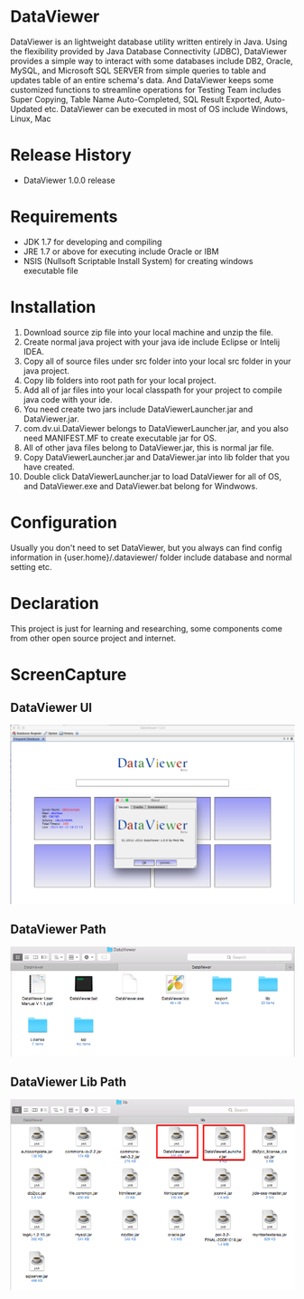 # DataViewer
DataViewer is an lightweight database utility written entirely in Java. Using the flexibility provided by Java Database Connectivity (JDBC), DataViewer provides a simple way to interact with some databases include DB2, Oracle, MySQL, and Microsoft SQL SERVER from simple queries to table and updates table of an entire schema's data. And DataViewer keeps some customized functions to streamline operations for Testing Team includes Super Copying, Table Name Auto-Completed, SQL Result Exported, Auto-Updated etc. DataViewer can be executed in most of OS include Windows, Linux, Mac

# Release History
  - DataViewer 1.0.0 release

# Requirements
  - JDK 1.7 for developing and compiling
  - JRE 1.7 or above for executing include Oracle or IBM
  - NSIS (Nullsoft Scriptable Install System) for creating windows executable file

# Installation
  1. Download source zip file into your local machine and unzip the file.
  2. Create normal java project with your java ide include Eclipse or Intelij IDEA.
  3. Copy all of source files under src folder into your local src folder in your java project.
  4. Copy lib folders into root path for your local project.
  5. Add all of jar files into your local classpath for your project to compile java code with your ide.
  6. You need create two jars include DataViewerLauncher.jar and DataViewer.jar.
  7. com.dv.ui.DataViewer belongs to DataViewerLauncher.jar, and you also need MANIFEST.MF to create executable jar for OS.
  8. All of other java files belong to DataViewer.jar, this is normal jar file.
  9. Copy DataViewerLauncher.jar and DataViewer.jar into lib folder that you have created.
  10. Double click DataViewerLauncher.jar to load DataViewer for all of OS, and DataViewer.exe and DataViewer.bat belong for Windwows.

# Configuration
Usually you don't need to set DataViewer, but you always can find config information in {user.home}/.dataviewer/ folder include database and normal setting etc.

# Declaration
This project is just for learning and researching, some components come from other open source project and internet.

# ScreenCapture

## DataViewer UI
![DataViewer UI](https://github.com/PandaSense/DataViewer/raw/master/screencapture/DataViewer_UI.png)
## DataViewer Path
![DataViewer Path](https://github.com/PandaSense/DataViewer/raw/master/screencapture/DataViewer_path.png)
## DataViewer Lib Path
![DataViewer Lib Path](https://github.com/PandaSense/DataViewer/raw/master/screencapture/DataViewer_lib.png)

